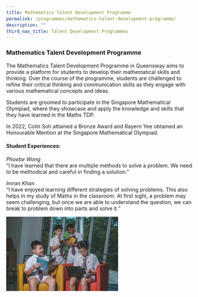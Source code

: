 ```yaml
---
title: Mathematics Talent Development Programme
permalink: /programmes/mathematics-talent-development-programme/
description: ""
third_nav_title: Talent Development Programmes
---
```

### Mathematics Talent Development Programme


The Mathematics Talent Development Programme in Queensway aims to provide a platform for students to develop their mathematical skills and thinking. Over the course of the programme, students are challenged to refine their critical thinking and communication skills as they engage with various mathematical concepts and ideas. 

Students are groomed to participate in the Singapore Mathematical Olympiad, where they showcase and apply the knowledge and skills that they have learned in the Maths TDP.

In 2022, Colin Soh attained a Bronze Award and Rayern Yee obtained an Honourable Mention at the Singapore Mathematical Olympiad.

#### Student Experiences:

  
 _Phoebe Wong_<br>
“I have learned that there are multiple methods to solve a problem. We need to be methodical and careful in finding a solution.”  

  

_Imran Khan_<br>
“I have enjoyed learning different strategies of solving problems. This also helps in my study of Maths in the classroom. At first sight, a problem may seem challenging, but once we are able to understand the question, we can break to problem down into parts and solve it.”

<img src="/images/cce9.png" style="width:60%">